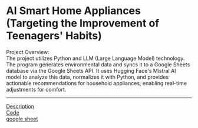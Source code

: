 # AI Smart Home Appliances (Targeting the Improvement of Teenagers' Habits)
Project Overview:<br>
  The project utilizes Python and LLM (Large Language Model) technology. The program generates environmental data and syncs it to a Google Sheets database via the Google Sheets API. It uses Hugging Face's Mistral AI model to analyze this data, normalizes it with Python, and provides actionable recommendations for household appliances, enabling real-time adjustments for comfort.<br>
*****
[Description](https://github.com/ethanlin1126/DS/blob/main/%E6%99%BA%E8%83%BD%E5%AE%B6%E9%9B%BB.pdf)<br>
[Code](https://colab.research.google.com/drive/1PGRkGe_Pj9mGePHu_de3hOsz_6pHqKYb#scrollTo=yBXLAZWTOE9X)<br>
[google sheet](https://docs.google.com/spreadsheets/d/16NhAOWn_yq4i3WssKDXiHmqfN6mCyzqN6O7jFXVFqeQ/edit#gid=0)
